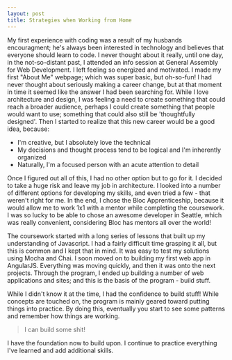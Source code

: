 ```yaml
---
layout: post
title: Strategies when Working from Home
---
```

My first experience with coding was a result of my husbands encouragment; he's always been interested in technology and believes that everyone should learn to code. I never thought about it really, until one day, in the not-so-distant past, I attended an info session at General Assembly for Web Development. I left feeling so energized and motivated. I made my first "About Me" webpage; which was super basic, but oh-so-fun!  I had never thought about seriously making a career change, but at that moment in time it seemed like the answer I had been searching for.  While I love architecture and design, I was feeling a need to create something that could reach a broader audience, perhaps I could create something that people would want to use; something that could also still be 'thoughtfully designed'. Then I started to realize that this new career would be a good idea, because:  

* I'm creative, but I absolutely love the technical
* My decisions and thought process tend to be logical and I'm inherently organized
* Naturally, I'm a focused person with an acute attention to detail

Once I figured out all of this, I had no other option but to go for it. I decided to take a huge risk and leave my job in architecture. I looked into a number of different options for developing my skills, and even tried a few - that weren't right for me.  In the end, I chose the Bloc Apprenticeship, because it would allow me to work 1x1 with a mentor while completing the coursework. I was so lucky to be able to chose an awesome developer in Seattle, which was really convenient, considering Bloc has mentors all over the world! 

The coursework started with a long series of lessons that built up my understanding of Javascript. I had a fairly difficult time grasping it all, but this is common and I kept that in mind. It was easy to test my solutions using Mocha and Chai. I soon moved on to building my first web app in AngularJS. Everything was moving quickly, and then it was onto the next projects. Through the program, I ended up building a number of web applications and sites; and this is the basis of the program - build stuff.  

While I didn't know it at the time, I had the confidence to build stuff! While concepts are touched on, the program is mainly geared toward putting things into practice. By doing this, eventually you start to see some patterns and remember how things are working. 

> I can build some shit!

I have the foundation now to build upon. I continue to practice everything I've learned and add additional skills.